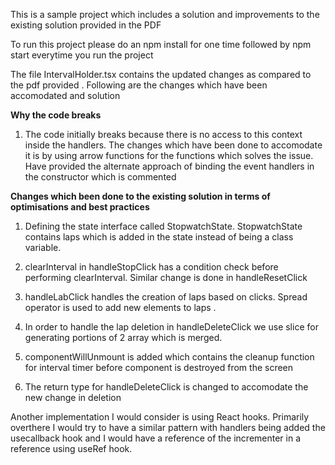 
This is a sample project which includes a solution and improvements to the existing solution provided in the PDF

To run this project please do an npm install for one time followed by npm start everytime you run the project

The file IntervalHolder.tsx contains the updated changes as compared to the pdf provided . Following are the changes which have been accomodated and solution

**Why the code breaks**

1) The code initially breaks because there is no access to this context inside the handlers. The changes which have been done to accomodate it is by using arrow functions for the functions which solves the issue. Have provided the alternate approach of binding the event handlers in the constructor which is commented

**Changes which  been done to the existing solution in terms of optimisations and best practices**

1) Defining the state interface called StopwatchState. StopwatchState contains laps which is added in the state instead of  being a class variable.

2) clearInterval in handleStopClick has a condition check before performing clearInterval. Similar change is done in handleResetClick

3) handleLabClick handles the creation of laps based on clicks. Spread operator is used to add new elements to laps .

4) In order to handle the lap deletion in handleDeleteClick we use slice for generating portions of 2 array which is merged. 

5) componentWillUnmount is added which contains the cleanup function for interval timer before component is destroyed from the screen

6) The return type for handleDeleteClick is changed to accomodate the new change in deletion 

Another implementation I would consider is using React hooks. Primarily overthere I would try to have a similar pattern with handlers being added the usecallback hook and I would have a reference of the incrementer in a reference using useRef hook.
